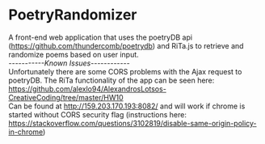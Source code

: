 # PoetryRandomizer
A front-end web application that uses the poetryDB api (https://github.com/thundercomb/poetrydb) and RiTa.js to retrieve and randomize poems based on user input.
<br>
*-----------Known Issues------------*
<br>
Unfortunately there are some CORS problems with the Ajax request to poetryDB. The RiTa functionality of the app can be seen here:
https://github.com/alexlo94/AlexandrosLotsos-CreativeCoding/tree/master/HW10
<br>
Can be found at http://159.203.170.193:8082/ and will work if chrome is started without CORS security flag (instructions here: https://stackoverflow.com/questions/3102819/disable-same-origin-policy-in-chrome)
